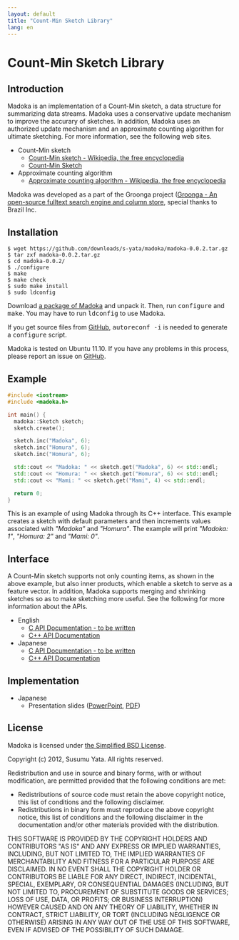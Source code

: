 ```yaml
---
layout: default
title: "Count-Min Sketch Library"
lang: en
---
```


# Count-Min Sketch Library

## Introduction

Madoka is an implementation of a Count-Min sketch, a data structure for summarizing data streams. Madoka uses a conservative update mechanism to improve the accurary of sketches. In addition, Madoka uses an authorized update mechanism and an approximate counting algorithm for ultimate sketching. For more information, see the following web sites.

* Count-Min sketch
  * [Count-Min sketch - Wikipedia, the free encyclopedia](http://en.wikipedia.org/wiki/Count-Min_sketch)
  * [Count-Min Sketch](https://sites.google.com/site/countminsketch/)
* Approximate counting algorithm
  * [Approximate counting algorithm - Wikipedia, the free encyclopedia](http://en.wikipedia.org/wiki/Approximate_counting_algorithm)

Madoka was developed as a part of the Groonga project ([Groonga - An open-source fulltext search engine and column store](http://groonga.org/), special thanks to Brazil Inc.

## Installation

```
$ wget https://github.com/downloads/s-yata/madoka/madoka-0.0.2.tar.gz
$ tar zxf madoka-0.0.2.tar.gz
$ cd madoka-0.0.2/
$ ./configure
$ make
$ make check
$ sudo make install
$ sudo ldconfig
```

Download [a package of Madoka](https://github.com/downloads/s-yata/madoka/madoka-0.0.2.tar.gz) and unpack it. Then, run <kbd>configure</kbd> and <kbd>make</kbd>. You may have to run <kbd>ldconfig</kbd> to use Madoka.

If you get source files from [GitHub](http://github.com/s-yata/madoka), <kbd>autoreconf -i</kbd> is needed to generate a <kbd>configure</kbd> script.

Madoka is tested on Ubuntu 11.10. If you have any problems in this process, please report an issue on [GitHub](http://github.com/s-yata/madoka/issues).

## Example

```cpp
#include <iostream>
#include <madoka.h>

int main() {
  madoka::Sketch sketch;
  sketch.create();

  sketch.inc("Madoka", 6);
  sketch.inc("Homura", 6);
  sketch.inc("Homura", 6);

  std::cout << "Madoka: " << sketch.get("Madoka", 6) << std::endl;
  std::cout << "Homura: " << sketch.get("Homura", 6) << std::endl;
  std::cout << "Mami: " << sketch.get("Mami", 4) << std::endl;

  return 0;
}
```

This is an example of using Madoka through its C++ interface. This example creates a sketch with default parameters and then increments values associated with <var>"Madoka"</var> and <var>"Homura"</var>. The example will print <var>"Madoka: 1"</var>, <var>"Homura: 2"</var> and <var>"Mami: 0"</var>.

## Interface

A Count-Min sketch supports not only counting items, as shown in the above example, but also inner products, which enable a sketch to serve as a feature vector. In addition, Madoka supports merging and shrinking sketches so as to make sketching more useful. See the following for more information about the APIs.

* English
  * [C API Documentation - to be written](doc/c-api.html)
  * [C++ API Documentation](doc/cpp-api.html)
* Japanese
  * [C API Documentation - to be written](doc/c-api.ja.html)
  * [C++ API Documentation](doc/cpp-api.ja.html)

## Implementation

* Japanese
  * Presentation slides ([PowerPoint](https://github.com/downloads/s-yata/madoka/TokyoNLP-09-madoka.pptx), [PDF](https://github.com/downloads/s-yata/madoka/TokyoNLP-09-madoka.pdf))

## License

Madoka is licensed under [the Simplified BSD License](http://www.opensource.org/licenses/bsd-license.php).

Copyright (c) 2012, Susumu Yata. All rights reserved.

Redistribution and use in source and binary forms, with or without modification, are permitted provided that the following conditions are met:

* Redistributions of source code must retain the above copyright notice, this list of conditions and the following disclaimer.
* Redistributions in binary form must reproduce the above copyright notice, this list of conditions and the following disclaimer in the documentation and/or other materials provided with the distribution.

THIS SOFTWARE IS PROVIDED BY THE COPYRIGHT HOLDERS AND CONTRIBUTORS "AS IS" AND ANY EXPRESS OR IMPLIED WARRANTIES, INCLUDING, BUT NOT LIMITED TO, THE IMPLIED WARRANTIES OF MERCHANTABILITY AND FITNESS FOR A PARTICULAR PURPOSE ARE DISCLAIMED. IN NO EVENT SHALL THE COPYRIGHT HOLDER OR CONTRIBUTORS BE LIABLE FOR ANY DIRECT, INDIRECT, INCIDENTAL, SPECIAL, EXEMPLARY, OR CONSEQUENTIAL DAMAGES (INCLUDING, BUT NOT LIMITED TO, PROCUREMENT OF SUBSTITUTE GOODS OR SERVICES; LOSS OF USE, DATA, OR PROFITS; OR BUSINESS INTERRUPTION) HOWEVER CAUSED AND ON ANY THEORY OF LIABILITY, WHETHER IN CONTRACT, STRICT LIABILITY, OR TORT (INCLUDING NEGLIGENCE OR OTHERWISE) ARISING IN ANY WAY OUT OF THE USE OF THIS SOFTWARE, EVEN IF ADVISED OF THE POSSIBILITY OF SUCH DAMAGE.
